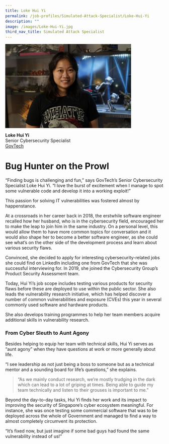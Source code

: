 ```yaml
---
title: Loke Hui Yi
permalink: /job-profiles/Simulated-Attack-Specialist/Loke-Hui-Yi
description: ""
image: /images/Loke-Hui-Yi.jpg
third_nav_title: Simulated Attack Specialist
---
```



<p><img src="/images/Loke-Hui-Yi.jpg" alt="Loke Hui Yi" style="width:400px;" align="left">
<br clear="left">

**Loke Hui Yi**<br>
Senior Cybersecurity Specialist<br>
[GovTech](https://www.tech.gov.sg/)

# Bug Hunter on the Prowl

“Finding bugs is challenging and fun,” says GovTech’s Senior Cybersecurity Specialist Loke Hui Yi. “I love the burst of excitement when I manage to spot some vulnerable code and develop it into a working exploit!”

This passion for solving IT vulnerabilities was fostered almost by happenstance. 

At a crossroads in her career back in 2018, the erstwhile software engineer recalled how her husband, who is in the cybersecurity field, encouraged her to make the leap to join him in the same industry. On a personal level, this would allow them to have more common topics for conversation and it would also shape her to become a better software engineer, as she could see what’s on the other side of the development process and learn about various security flaws. 

Convinced, she decided to apply for interesting cybersecurity-related jobs she could find on LinkedIn including one from GovTech that she was successful interviewing for. In 2019, she joined the Cybersecurity Group’s Product Security Assessment team. 

Today, Hui Yi’s job scope includes testing various products for security flaws before these are deployed to use within the public sector. She also leads the vulnerability research initiative, which has helped discover a number of common vulnerabilities and exposure (CVEs) this year in several commonly used software and hardware products. 

She also develops training programmes to help her team members acquire additional skills in vulnerability research. 

### From Cyber Sleuth to Aunt Agony

Besides helping to equip her team with technical skills, Hui Yi serves as “aunt agony” when they have questions at work or more generally about life. 

“I see leadership as not just being a boss to someone but as a technical mentor and a sounding board for life’s questions,” she explains. 

> “As we mainly conduct research, we’re mostly trudging in the dark which can lead to a lot of griping at times. Being able to guide my team technically and listen to their grouses is important to me.”

Beyond the day-to-day tasks, Hui Yi finds her work and its impact to improving the security of Singapore’s cyber ecosystem meaningful. For instance, she was once testing some commercial software that was to be deployed across the whole of Government and managed to find a way to almost completely circumvent its protection. 

 “It’s fixed now, but just imagine if some bad guys had found the same vulnerability instead of us!”
